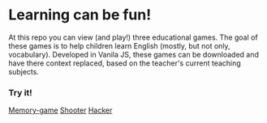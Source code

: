 # Learning can be fun!

At this repo you can view (and play!) three
educational games. The goal of these games is to help children learn English (mostly, but not only, vocabulary).
Developed in Vanila JS, these games can be downloaded and have there context replaced, based on the teacher's 
current teaching subjects. 

### Try it!
 
[Memory-game](https://click123.s3.eu-west-2.amazonaws.com/GamesExample/memory/memoryActions.html)
[Shooter](https://click123.s3.eu-west-2.amazonaws.com/GamesExample/Shooter/ShooterMarket.html)
[Hacker](https://click123.s3.eu-west-2.amazonaws.com/GamesExample/Hacker/Hacker.html)


 



 
